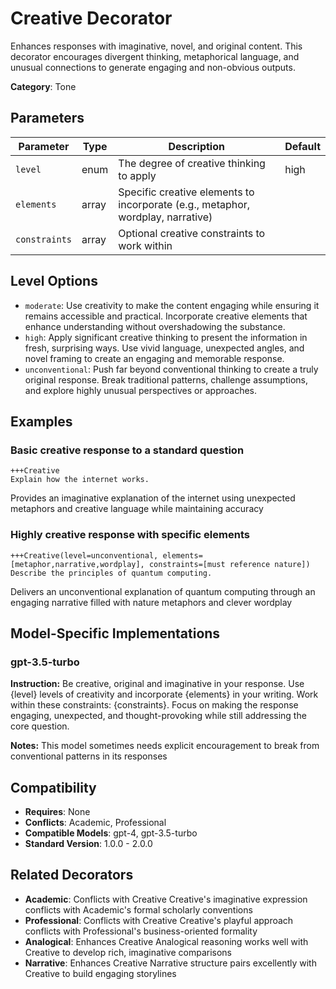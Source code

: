 # Creative Decorator

Enhances responses with imaginative, novel, and original content. This decorator encourages divergent thinking, metaphorical language, and unusual connections to generate engaging and non-obvious outputs.

**Category**: Tone

## Parameters

| Parameter | Type | Description | Default |
|-----------|------|-------------|--------|
| `level` | enum | The degree of creative thinking to apply | high |
| `elements` | array | Specific creative elements to incorporate (e.g., metaphor, wordplay, narrative) |  |
| `constraints` | array | Optional creative constraints to work within |  |

## Level Options

- `moderate`: Use creativity to make the content engaging while ensuring it remains accessible and practical. Incorporate creative elements that enhance understanding without overshadowing the substance.
- `high`: Apply significant creative thinking to present the information in fresh, surprising ways. Use vivid language, unexpected angles, and novel framing to create an engaging and memorable response.
- `unconventional`: Push far beyond conventional thinking to create a truly original response. Break traditional patterns, challenge assumptions, and explore highly unusual perspectives or approaches.

## Examples

### Basic creative response to a standard question

```
+++Creative
Explain how the internet works.
```

Provides an imaginative explanation of the internet using unexpected metaphors and creative language while maintaining accuracy

### Highly creative response with specific elements

```
+++Creative(level=unconventional, elements=[metaphor,narrative,wordplay], constraints=[must reference nature])
Describe the principles of quantum computing.
```

Delivers an unconventional explanation of quantum computing through an engaging narrative filled with nature metaphors and clever wordplay

## Model-Specific Implementations

### gpt-3.5-turbo

**Instruction:** Be creative, original and imaginative in your response. Use {level} levels of creativity and incorporate {elements} in your writing. Work within these constraints: {constraints}. Focus on making the response engaging, unexpected, and thought-provoking while still addressing the core question.

**Notes:** This model sometimes needs explicit encouragement to break from conventional patterns in its responses


## Compatibility

- **Requires**: None
- **Conflicts**: Academic, Professional
- **Compatible Models**: gpt-4, gpt-3.5-turbo
- **Standard Version**: 1.0.0 - 2.0.0

## Related Decorators

- **Academic**: Conflicts with Creative Creative's imaginative expression conflicts with Academic's formal scholarly conventions
- **Professional**: Conflicts with Creative Creative's playful approach conflicts with Professional's business-oriented formality
- **Analogical**: Enhances Creative Analogical reasoning works well with Creative to develop rich, imaginative comparisons
- **Narrative**: Enhances Creative Narrative structure pairs excellently with Creative to build engaging storylines
